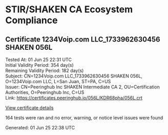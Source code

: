 # STIR/SHAKEN CA Ecosystem Compliance

## Certificate 1234Voip.com LLC_1733962630456 SHAKEN 056L

Tested At: 01 Jun 25 22:31 UTC\
Initial Validity Period: 354 day(s)\
Remaining Validity Period: 182 day(s)\
Subject: CN=1234Voip.com LLC_1733962630456 SHAKEN 056L, O=1234Voip.com LLC, L=San Juan, ST=PA, C=US\
Issuer: CN=Peeringhub Inc SHAKEN Intermediate CA 2, OU=Certification Authorities, O=Peeringhub Inc, C=US\
Link: https://certificates.peeringhub.io/056L/KDR68pha/056L.crt

[View certificate details](https://x509.io/?cert=MIIDNzCCAtygAwIBAgIRAJjbxeX4ADE5d9h781BjxHMwCgYIKoZIzj0EAwIwfDELMAkGA1UEBhMCVVMxFzAVBgNVBAoMDlBlZXJpbmdodWIgSW5jMSIwIAYDVQQLDBlDZXJ0aWZpY2F0aW9uIEF1dGhvcml0aWVzMTAwLgYDVQQDDCdQZWVyaW5naHViIEluYyBTSEFLRU4gSW50ZXJtZWRpYXRlIENBIDIwHhcNMjQxMjEyMDAxNzEwWhcNMjUxMTMwMjIyODUzWjB9MQswCQYDVQQGEwJVUzELMAkGA1UECAwCUEExETAPBgNVBAcMCFNhbiBKdWFuMRkwFwYDVQQKDBAxMjM0Vm9pcC5jb20gTExDMTMwMQYDVQQDDCoxMjM0Vm9pcC5jb20gTExDXzE3MzM5NjI2MzA0NTYgU0hBS0VOIDA1NkwwWTATBgcqhkjOPQIBBggqhkjOPQMBBwNCAAQTZUPvVPZNlEcK3LIQ6TRDl%2BNTVrLCay1%2B6P0Kl0Sq0EC1pD6WKC%2BQfE8%2BMawoKt1Wbc2QAxtbiI6lHozb2RhBo4IBPDCCATgwDgYDVR0PAQH%2FBAQDAgeAMAwGA1UdEwEB%2FwQCMAAwHQYDVR0OBBYEFGHpjYwJmI3eHITYbfGnQlZIsBPAMB8GA1UdIwQYMBaAFK6hc1GIKVcRygyp9LEKbk64S00HMBcGA1UdIAQQMA4wDAYKYIZIAYb%2FCQEBBDAWBggrBgEFBQcBGgQKMAigBhYEMDU2TDCBpgYDVR0fBIGeMIGbMIGYoDqgOIY2aHR0cHM6Ly9hdXRoZW50aWNhdGUtYXBpLmljb25lY3Rpdi5jb20vZG93bmxvYWQvdjEvY3JsolqkWDBWMRQwEgYDVQQHDAtCcmlkZ2V3YXRlcjELMAkGA1UECAwCTkoxEzARBgNVBAMMClNUSS1QQSBDUkwxCzAJBgNVBAYTAlVTMQ8wDQYDVQQKDAZTVEktUEEwCgYIKoZIzj0EAwIDSQAwRgIhAM%2FoKtN2%2FjGxuDMOUm0Mk1OW%2BKff9RQMjfKnw%2BL8c9WDAiEA9%2Bmnc2gG973XPlaCD73rexvnf6eUYFPDLD98bU7zD5Y%3D)

164 tests were ran and no error, warning, or notice level issues were found


Generated: 01 Jun 25 22:38 UTC